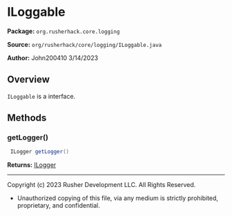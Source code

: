# ILoggable

**Package:** `org.rusherhack.core.logging`

**Source:** `org/rusherhack/core/logging/ILoggable.java`

**Author:** John200410 3/14/2023



## Overview

`ILoggable` is a interface.

## Methods

### getLogger()

```java
 ILogger getLogger()
```

**Returns:** [ILogger](ILogger.md)

---

Copyright (c) 2023 Rusher Development LLC. All Rights Reserved.
* Unauthorized copying of this file, via any medium is strictly prohibited, proprietary, and confidential.
